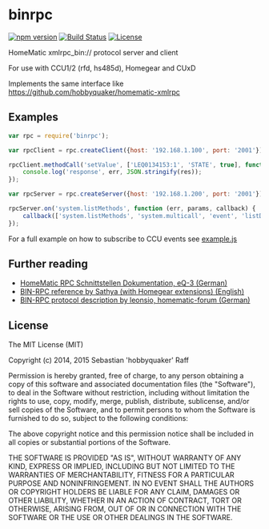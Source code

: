 binrpc
======

[![npm version](https://badge.fury.io/js/binrpc.svg)](https://badge.fury.io/js/binrpc) 
[![Build Status](https://travis-ci.org/hobbyquaker/binrpc.svg?branch=master)](https://travis-ci.org/hobbyquaker/binrpc)
[![License][mit-badge]][mit-url]


HomeMatic xmlrpc_bin:// protocol server and client

For use with CCU1/2 (rfd, hs485d), Homegear and CUxD

Implements the same interface like https://github.com/hobbyquaker/homematic-xmlrpc

## Examples

```javascript
var rpc = require('binrpc');

var rpcClient = rpc.createClient({host: '192.168.1.100', port: '2001'});

rpcClient.methodCall('setValue', ['LEQ0134153:1', 'STATE', true], function (err, res) {
    console.log('response', err, JSON.stringify(res));
});
```

```javascript
var rpcServer = rpc.createServer({host: '192.168.1.200', port: '2001'});

rpcServer.on('system.listMethods', function (err, params, callback) {
    callback(['system.listMethods', 'system.multicall', 'event', 'listDevices']);
});
```

For a full example on how to subscribe to CCU events see [example.js](example.js)


## Further reading

* [HomeMatic RPC Schnittstellen Dokumentation, eQ-3 (German)](http://www.eq-3.de/Downloads/Software/HM-CCU2-Firmware_Updates/Tutorials/HM_XmlRpc_API.pdf)
* [BIN-RPC reference by Sathya (with Homegear extensions) (English)](https://www.homegear.eu/index.php/Binary_RPC_Reference)
* [BIN-RPC protocol description by leonsio, homematic-forum (German)](http://homematic-forum.de/forum/viewtopic.php?t=8210&p=57493)

## License


The MIT License (MIT)

Copyright (c) 2014, 2015 Sebastian 'hobbyquaker' Raff

Permission is hereby granted, free of charge, to any person obtaining a copy
of this software and associated documentation files (the "Software"), to deal
in the Software without restriction, including without limitation the rights
to use, copy, modify, merge, publish, distribute, sublicense, and/or sell
copies of the Software, and to permit persons to whom the Software is
furnished to do so, subject to the following conditions:

The above copyright notice and this permission notice shall be included in all
copies or substantial portions of the Software.

THE SOFTWARE IS PROVIDED "AS IS", WITHOUT WARRANTY OF ANY KIND, EXPRESS OR
IMPLIED, INCLUDING BUT NOT LIMITED TO THE WARRANTIES OF MERCHANTABILITY,
FITNESS FOR A PARTICULAR PURPOSE AND NONINFRINGEMENT. IN NO EVENT SHALL THE
AUTHORS OR COPYRIGHT HOLDERS BE LIABLE FOR ANY CLAIM, DAMAGES OR OTHER
LIABILITY, WHETHER IN AN ACTION OF CONTRACT, TORT OR OTHERWISE, ARISING FROM,
OUT OF OR IN CONNECTION WITH THE SOFTWARE OR THE USE OR OTHER DEALINGS IN THE
SOFTWARE.

[mit-badge]: https://img.shields.io/badge/License-MIT-blue.svg?style=flat
[mit-url]: LICENSE